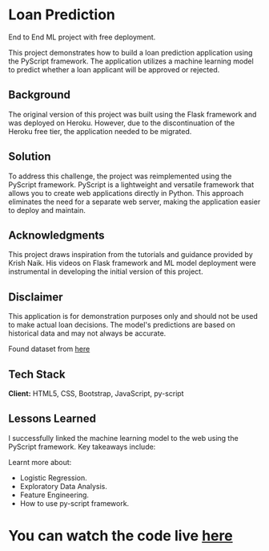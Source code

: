 
# Loan Prediction

End to End ML project with free deployment.

This project demonstrates how to build a loan prediction application using the PyScript framework. The application utilizes a machine learning model to predict whether a loan applicant will be approved or rejected.

## Background
The original version of this project was built using the Flask framework and was deployed on Heroku. However, due to the discontinuation of the Heroku free tier, the application needed to be migrated.

## Solution
To address this challenge, the project was reimplemented using the PyScript framework. PyScript is a lightweight and versatile framework that allows you to create web applications directly in Python. This approach eliminates the need for a separate web server, making the application easier to deploy and maintain.

## Acknowledgments
This project draws inspiration from the tutorials and guidance provided by Krish Naik. His videos on Flask framework and ML model deployment were instrumental in developing the initial version of this project.

## Disclaimer
This application is for demonstration purposes only and should not be used to make actual loan decisions. The model's predictions are based on historical data and may not always be accurate.


Found dataset from [here](https://www.kaggle.com/altruistdelhite04/loan-prediction-problem-dataset)

## Tech Stack

**Client:** HTML5, CSS, Bootstrap, JavaScript, py-script
  
## Lessons Learned

I successfully linked the machine learning model to the web using the PyScript framework. Key takeaways include:

Learnt more about:
* Logistic Regression.
* Exploratory Data Analysis.
* Feature Engineering.
* How to use py-script framework.



# You can watch the code live [here](https://sreeepotluri.github.io/loanPrediction)
